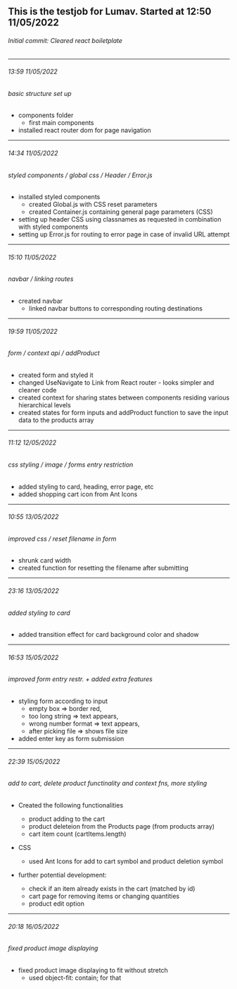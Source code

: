 ## This is the testjob for Lumav. Started at 12:50 11/05/2022

###### Initial commit: Cleared react boiletplate

---

###### 13:59 11/05/2022

###### basic structure set up

- components folder
  - first main components
- installed react router dom for page navigation

---

###### 14:34 11/05/2022

###### styled components / global css / Header / Error.js

- installed styled components
  - created Global.js with CSS reset parameters
  - created Container.js containing general page parameters (CSS)
- setting up header CSS using classnames as requested in combination with styled components
- setting up Error.js for routing to error page in case of invalid URL attempt

---

###### 15:10 11/05/2022

###### navbar / linking routes

- created navbar
  - linked navbar buttons to corresponding routing destinations

---

###### 19:59 11/05/2022

###### form / context api / addProduct

- created form and styled it
- changed UseNavigate to Link from React router - looks simpler and cleaner code
- created context for sharing states between components residing various hierarchical levels
- created states for form inputs and addProduct function to save the input data to the products array

---

###### 11:12 12/05/2022

###### css styling / image / forms entry restriction

- added styling to card, heading, error page, etc
- added shopping cart icon from Ant Icons

---

###### 10:55 13/05/2022

###### improved css / reset filename in form

- shrunk card width
- created function for resetting the filename after submitting

---

###### 23:16 13/05/2022

###### added styling to card

- added transition effect for card background color and shadow

---

###### 16:53 15/05/2022

###### improved form entry restr. + added extra features

- styling form according to input
  - empty box => border red,
  - too long string => text appears,
  - wrong number format => text appears,
  - after picking file => shows file size
- added enter key as form submission

---

###### 22:39 15/05/2022

###### add to cart, delete product functinality and context fns, more styling

- Created the following functionalities
  - product adding to the cart
  - product deleteion from the Products page (from products array)
  - cart item count (cartItems.length)
- CSS

  - used Ant Icons for add to cart symbol and product deletion symbol

- further potential development:
  - check if an item already exists in the cart (matched by id)
  - cart page for removing items or changing quantities
  - product edit option

---

###### 20:18 16/05/2022

###### fixed product image displaying

- fixed product image displaying to fit without stretch
  - used object-fit: contain; for that
